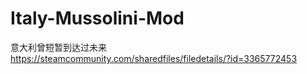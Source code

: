 # Italy-Mussolini-Mod
意大利曾短暂到达过未来 https://steamcommunity.com/sharedfiles/filedetails/?id=3365772453
